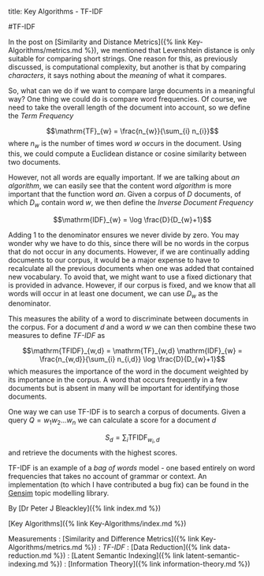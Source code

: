 title: Key Algorithms - TF-IDF

#TF-IDF

In the post on [Similarity and Distance Metrics]({% link Key-Algorithms/metrics.md %}), we mentioned that Levenshtein distance is only suitable for comparing short strings. One reason for this, as previously discussed, is computational complexity, but another is that by comparing *characters*, it says nothing about the *meaning* of what it compares.

So, what can we do if we want to compare large documents in a meaningful way? One thing we could do is compare word frequencies. Of course, we need to take the overall length of the document into account, so we define the *Term Frequency*

$$\mathrm{TF}_{w} = \frac{n_{w}}{\sum_{i} n_{i}}$$ where $n_{w}$ is the number of times word $w$ occurs in the document. Using this, we could compute a Euclidean distance or cosine similarity between two documents. 

However, not all words are equally important. If we are talking about *an algorithm*, we can easily see that the content word *algorithm* is more important that the function word *an*. Given a corpus of $D$ documents, of which $D_{w}$ contain word $w$, we then define the *Inverse Document Frequency*

$$\mathrm{IDF}_{w} = \log \frac{D}{D_{w}+1}$$

Adding 1 to the denominator ensures we never divide by zero. You may wonder why we have to do this, since there will be no words in the corpus that do not occur in any documents. However, if we are continually adding documents to our corpus, it would be a major expense to have to recalculate all the previous documents when one was added that contained new vocabulary. To avoid that, we might want to use a fixed dictionary that is provided in advance. However, if our corpus is fixed, and we know that all words will occur in at least one document, we can use $D_{w}$ as the denominator.

This measures the ability of a word to discriminate between documents in the corpus. For a document $d$ and a word $w$ we can then combine these two measures to define *TF-IDF* as

$$\mathrm{TFIDF}_{w,d} = \mathrm{TF}_{w,d} \mathrm{IDF}_{w} = \frac{n_{w,d}}{\sum_{i} n_{i,d}} \log \frac{D}{D_{w}+1}$$
which measures the importance of the word in the document weighted by its importance in the corpus. A word that occurs frequently in a few documents but is absent in many will be important for identifying those documents.

One way we can use TF-IDF is to search a corpus of documents. Given a query $Q = w_{1}w_{2}\ldots w_{n}$ we can calculate a score for a document $d$

$$S_{d} = \sum_{i} \mathrm{TFIDF}_{w_{i},d}$$ and retrieve the documents with the highest scores.

TF-IDF is an example of a *bag of words* model - one based entirely on word frequencies that takes no account of grammar or context. An implementation (to which I have contributed a bug fix) can be found in the [Gensim](https://radimrehurek.com/gensim/) topic modelling library.

By [Dr Peter J Bleackley]({% link index.md %})
 
 [Key Algorithms]({% link Key-Algorithms/index.md %})
 
 Measurements
: [Similarity and Difference Metrics]({% link Key-Algorithms/metrics.md %})
: *TF-IDF*
: [Data Reduction]({% link data-reduction.md %})
: [Latent Semantic Indexing]({% link latent-semantic-indexing.md %})
: [Information Theory]({% link information-theory.md %})

